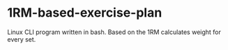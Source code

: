 # 1RM-based-exercise-plan
Linux CLI program written in bash.
Based on the 1RM calculates weight for every set.
